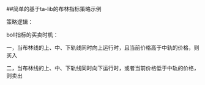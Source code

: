 ##简单的基于ta-lib的布林指标策略示例


策略逻辑： 

boll指标的买卖时机：

一，当布林线的上、中、下轨线同时向上运行时，且当前价格高于中轨的价格，则买入

二，当布林线的上、中、下轨线同时向下运行时，或者当前价格低于中轨的价格，则卖出
